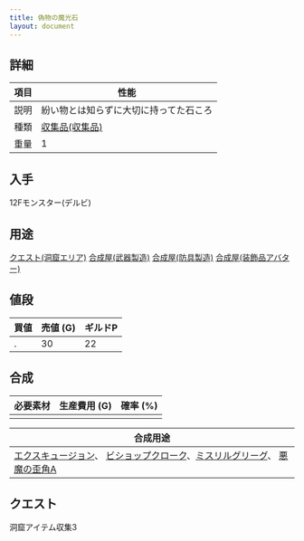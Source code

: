 ```yaml
---
title: 偽物の魔光石
layout: document
---
```

## 詳細


|項目|性能|
|---|---|
|説明|紛い物とは知らずに大切に持ってた石ころ|
|種類|[収集品(収集品)](収集品(収集品))|
|重量|1|

## 入手

12Fモンスター(デルビ)

## 用途

[クエスト(洞窟エリア)](クエスト(洞窟エリア))
[合成屋(武器製造)](合成屋(武器製造))
[合成屋(防具製造)](合成屋(防具製造))
[合成屋(装飾品アバター)](合成屋(装飾品アバター))

## 値段


|買値|売値 (G)|ギルドP|
|---|---|---|
|.|30|22|

## 合成


|必要素材|生産費用 (G)|確率 (%)|
|---|---|---|
||||


|合成用途|
|---|
|[エクスキュージョン](エクスキュージョン)、 [ビショップクローク](ビショップクローク)、[ミスリルグリーグ](ミスリルグリーグ)、 [悪魔の歪角A](悪魔の歪角A)|

## クエスト

洞窟アイテム収集3